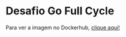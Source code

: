 # Desafio Go Full Cycle

Para ver a imagem no Dockerhub, [clique aqui!](https://hub.docker.com/repository/docker/lucasfigueiredom/fullcycle/general)
